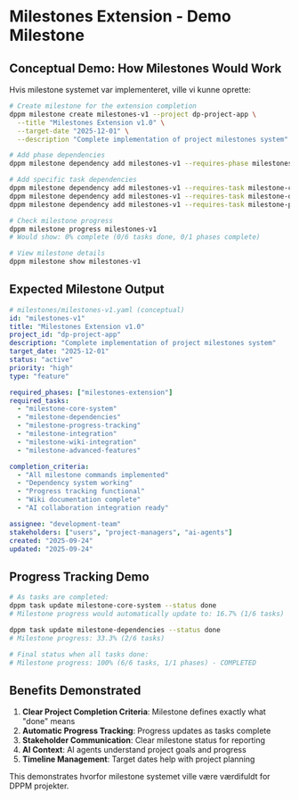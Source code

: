 # Milestones Extension - Demo Milestone

## Conceptual Demo: How Milestones Would Work

Hvis milestone systemet var implementeret, ville vi kunne oprette:

```bash
# Create milestone for the extension completion
dppm milestone create milestones-v1 --project dp-project-app \
  --title "Milestones Extension v1.0" \
  --target-date "2025-12-01" \
  --description "Complete implementation of project milestones system"

# Add phase dependencies
dppm milestone dependency add milestones-v1 --requires-phase milestones-extension

# Add specific task dependencies
dppm milestone dependency add milestones-v1 --requires-task milestone-core-system
dppm milestone dependency add milestones-v1 --requires-task milestone-dependencies
dppm milestone dependency add milestones-v1 --requires-task milestone-progress-tracking

# Check milestone progress
dppm milestone progress milestones-v1
# Would show: 0% complete (0/6 tasks done, 0/1 phases complete)

# View milestone details
dppm milestone show milestones-v1
```

## Expected Milestone Output

```yaml
# milestones/milestones-v1.yaml (conceptual)
id: "milestones-v1"
title: "Milestones Extension v1.0"
project_id: "dp-project-app"
description: "Complete implementation of project milestones system"
target_date: "2025-12-01"
status: "active"
priority: "high"
type: "feature"

required_phases: ["milestones-extension"]
required_tasks:
  - "milestone-core-system"
  - "milestone-dependencies"
  - "milestone-progress-tracking"
  - "milestone-integration"
  - "milestone-wiki-integration"
  - "milestone-advanced-features"

completion_criteria:
  - "All milestone commands implemented"
  - "Dependency system working"
  - "Progress tracking functional"
  - "Wiki documentation complete"
  - "AI collaboration integration ready"

assignee: "development-team"
stakeholders: ["users", "project-managers", "ai-agents"]
created: "2025-09-24"
updated: "2025-09-24"
```

## Progress Tracking Demo

```bash
# As tasks are completed:
dppm task update milestone-core-system --status done
# Milestone progress would automatically update to: 16.7% (1/6 tasks)

dppm task update milestone-dependencies --status done
# Milestone progress: 33.3% (2/6 tasks)

# Final status when all tasks done:
# Milestone progress: 100% (6/6 tasks, 1/1 phases) - COMPLETED
```

## Benefits Demonstrated

1. **Clear Project Completion Criteria**: Milestone defines exactly what "done" means
2. **Automatic Progress Tracking**: Progress updates as tasks complete
3. **Stakeholder Communication**: Clear milestone status for reporting
4. **AI Context**: AI agents understand project goals and progress
5. **Timeline Management**: Target dates help with project planning

This demonstrates hvorfor milestone systemet ville være værdifuldt for DPPM projekter.